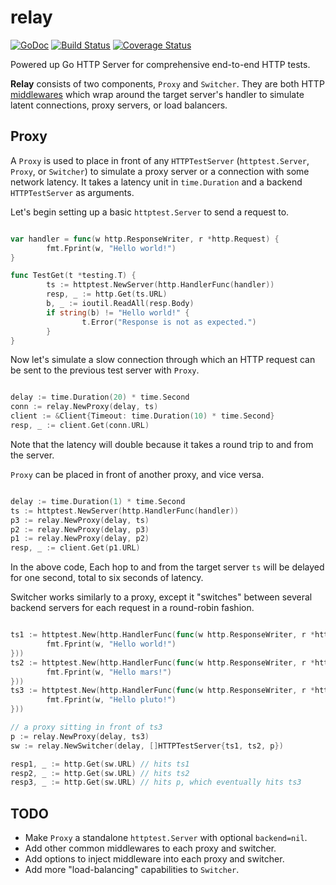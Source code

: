 relay
=====

[![GoDoc](https://godoc.org/github.com/jochasinga/relay?status.svg)](https://godoc.org/github.com/jochasinga/relay)  [![Build Status](https://drone.io/github.com/jochasinga/relay/status.png)](https://drone.io/github.com/jochasinga/relay/latest)  [![Coverage Status](https://coveralls.io/repos/github/jochasinga/relay/badge.svg?branch=master)](https://coveralls.io/github/jochasinga/relay?branch=master)

Powered up Go HTTP Server for comprehensive end-to-end HTTP tests.

**Relay** consists of two components, `Proxy` and `Switcher`. They are both
HTTP [middlewares](https://justinas.org/writing-http-middleware-in-go/) which 
wrap around the target server's handler to simulate latent connections, proxy 
servers, or load balancers.

Proxy
-----

A `Proxy` is used to place in front of any `HTTPTestServer` (`httptest.Server`,
`Proxy`, or `Switcher`) to simulate a proxy server or a connection with some
network latency. It takes a latency unit in `time.Duration` and a backend 
`HTTPTestServer` as arguments.

Let's begin setting up a basic `httptest.Server` to send a request to.

```go

var handler = func(w http.ResponseWriter, r *http.Request) {
	    fmt.Fprint(w, "Hello world!")
}

func TestGet(t *testing.T) {
	    ts := httptest.NewServer(http.HandlerFunc(handler))
		resp, _ := http.Get(ts.URL)
		b, _ := ioutil.ReadAll(resp.Body)
		if string(b) != "Hello world!" {
			    t.Error("Response is not as expected.")
		}
}

```

Now let's simulate a slow connection through which an HTTP request
can be sent to the previous test server with `Proxy`.

```go

delay := time.Duration(20) * time.Second
conn := relay.NewProxy(delay, ts)
client := &Client{Timeout: time.Duration(10) * time.Second}
resp, _ := client.Get(conn.URL)

```
Note that the latency will double because it takes a round trip to and 
from the server.

`Proxy` can be placed in front of another proxy, and vice versa.

```go

delay := time.Duration(1) * time.Second
ts := httptest.NewServer(http.HandlerFunc(handler))
p3 := relay.NewProxy(delay, ts)
p2 := relay.NewProxy(delay, p3)
p1 := relay.NewProxy(delay, p2)
resp, _ := client.Get(p1.URL)

```

In the above code, Each hop to and from the target server `ts` will be delayed 
for one second, total to six seconds of latency.

Switcher works similarly to a proxy, except it "switches" between several backend servers
for each request in a round-robin fashion.

```go

ts1 := httptest.New(http.HandlerFunc(func(w http.ResponseWriter, r *http.Request) {
	    fmt.Fprint(w, "Hello world!")
}))
ts2 := httptest.New(http.HandlerFunc(func(w http.ResponseWriter, r *http.Request) {
	    fmt.Fprint(w, "Hello mars!")
}))
ts3 := httptest.New(http.HandlerFunc(func(w http.ResponseWriter, r *http.Request) {
	    fmt.Fprint(w, "Hello pluto!")
}))

// a proxy sitting in front of ts3
p := relay.NewProxy(delay, ts3)
sw := relay.NewSwitcher(delay, []HTTPTestServer{ts1, ts2, p})

resp1, _ := http.Get(sw.URL) // hits ts1
resp2, _ := http.Get(sw.URL) // hits ts2
resp3, _ := http.Get(sw.URL) // hits p, which eventually hits ts3

```

TODO
----
+ Make `Proxy` a standalone `httptest.Server` with optional `backend=nil`.
+ Add other common middlewares to each proxy and switcher.
+ Add options to inject middleware into each proxy and switcher.
+ Add more "load-balancing" capabilities to `Switcher`.


